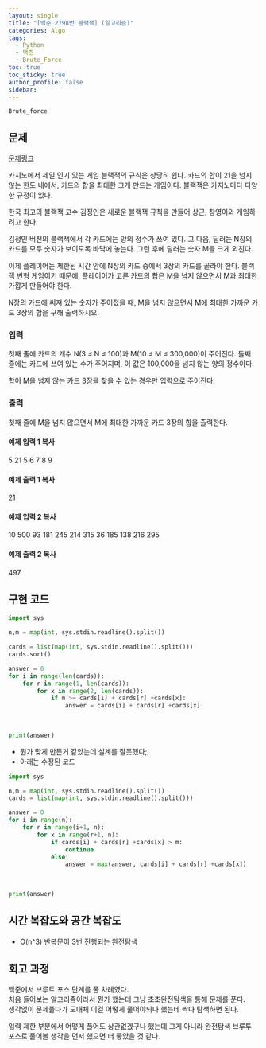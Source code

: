 ```yaml
---
layout: single
title: "[백준 2798번 블랙잭] (알고리즘)"
categories: Algo
tags:
  - Python
  - 백준
  - Brute_Force
toc: true
toc_sticky: true
author_profile: false
sidebar:
---
```

`Brute_force`
## 문제

[문제링크](https://www.acmicpc.net/problem/2798)

카지노에서 제일 인기 있는 게임 블랙잭의 규칙은 상당히 쉽다. 카드의 합이 21을 넘지 않는 한도 내에서, 카드의 합을 최대한 크게 만드는 게임이다. 블랙잭은 카지노마다 다양한 규정이 있다.

한국 최고의 블랙잭 고수 김정인은 새로운 블랙잭 규칙을 만들어 상근, 창영이와 게임하려고 한다.

김정인 버전의 블랙잭에서 각 카드에는 양의 정수가 쓰여 있다. 그 다음, 딜러는 N장의 카드를 모두 숫자가 보이도록 바닥에 놓는다. 그런 후에 딜러는 숫자 M을 크게 외친다.

이제 플레이어는 제한된 시간 안에 N장의 카드 중에서 3장의 카드를 골라야 한다. 블랙잭 변형 게임이기 때문에, 플레이어가 고른 카드의 합은 M을 넘지 않으면서 M과 최대한 가깝게 만들어야 한다.

N장의 카드에 써져 있는 숫자가 주어졌을 때, M을 넘지 않으면서 M에 최대한 가까운 카드 3장의 합을 구해 출력하시오.

### 입력

첫째 줄에 카드의 개수 N(3 ≤ N ≤ 100)과 M(10 ≤ M ≤ 300,000)이 주어진다. 둘째 줄에는 카드에 쓰여 있는 수가 주어지며, 이 값은 100,000을 넘지 않는 양의 정수이다.

합이 M을 넘지 않는 카드 3장을 찾을 수 있는 경우만 입력으로 주어진다.

### 출력

첫째 줄에 M을 넘지 않으면서 M에 최대한 가까운 카드 3장의 합을 출력한다.

#### 예제 입력 1 복사

5 21
5 6 7 8 9

#### 예제 출력 1 복사

21

#### 예제 입력 2 복사

10 500
93 181 245 214 315 36 185 138 216 295

#### 예제 출력 2 복사

497


## 구현 코드

```python
import sys

n,m = map(int, sys.stdin.readline().split())

cards = list(map(int, sys.stdin.readline().split()))
cards.sort()

answer = 0
for i in range(len(cards)):
    for r in range(1, len(cards)):
        for x in range(2, len(cards)):
            if m >= cards[i] + cards[r] +cards[x]:
                answer = cards[i] + cards[r] +cards[x]
            
            
    
print(answer)

```

- 뭔가 맞게 만든거 같았는데 설계를 잘못했다;;
- 아래는 수정된 코드

```python
import sys

n,m = map(int, sys.stdin.readline().split())
cards = list(map(int, sys.stdin.readline().split()))

answer = 0
for i in range(n):
    for r in range(i+1, n):
        for x in range(r+1, n):
            if cards[i] + cards[r] +cards[x] > m:
                continue
            else:
                answer = max(answer, cards[i] + cards[r] +cards[x])
            
            
    
print(answer)
```

## 시간 복잡도와 공간 복잡도

- O(n^3) 반복문이 3번 진행되는 완전탐색

## 회고 과정

백준에서 브루트 포스 단계를 풀 차례였다.     
처음 들어보는 알고리즘이라서 뭔가 했는데 그냥 초초완전탐색을 통해 문제를 푼다.   
생각없이 문제풀다가 도대체 이걸 어떻게 풀어야되나 했는데 싹다 탐색하면 된다.

입력 제한 부분에서 어떻게 풀어도 상관없겠구나 했는데 그게 아니라 완전탐색 브루투 포스로 풀어볼 생각을 먼저 했으면 더 좋았을 것 같다.     

